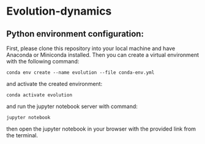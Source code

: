 # Evolution-dynamics

## Python environment configuration:
First, please clone this repository into your local machine and have Anaconda or Miniconda installed. 
Then you can create a virtual environment with the following command:
```
conda env create --name evolution --file conda-env.yml
```
and activate the created environment:
```
conda activate evolution
```
and run the jupyter notebook server with command:
```
jupyter notebook
```
then open the jupyter notebook in your browser with the provided link from the terminal.